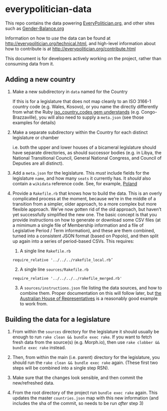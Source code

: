 # everypolitician-data

This repo contains the data powering [EveryPolitician.org](http://everypolitician.org/), and other sites such as [Gender-Balance.org](gender-balance.org)

Information on how to _use_ the data can be found at http://everypolitician.org/technical.html, and high-level information about how to contribute is at http://everypolitician.org/contribute.html

This document is for developers actively working _on_ the project, rather than consuming data from it.

## Adding a new country

1. Make a new subdirectory in `data` named for the Country

    If this is for a legislature that does not map cleanly to an ISO 3166-1 country code (e.g. Wales, Kosovo), or you name the directly differently from what the Ruby [iso_country_codes gem understands](https://github.com/alexrabarts/iso_country_codes/blob/master/lib/iso_country_codes/iso_3166_1.rb) (e.g. Congo-Brazzaville), you will also need to supply a `meta.json` (see those examples for details)

2. Make a separate subdirectory within the Country for each distinct legislature or chamber

    i.e. both the upper and lower houses of a bicameral legislature should have separate directories, as should successor bodies (e.g. in Libya, the National Transitional Council, General National Congress, and Council of Deputies are all distinct).

3. Add a `meta.json` for the legislature. This *must* include fields for the legislature `name`, and how many `seats` it currently has. It *should* also contain a `wikidata` reference code. See, for example, [Poland](https://github.com/everypolitician/everypolitician-data/blob/master/data/Poland/Sejm/meta.json)

4. Provide a `Rakefile.rb` that knows how to build the data. This is an overly complicated process at the moment, because we’re in the middle of a transition from a simpler, older approach, to a more complex but more flexible approach. We’ve now gotten rid of the old approach, but haven’t yet successfully simplified the new one. The basic concept is that you provide instructions on how to generate or download some CSV files (at a mimimum a single file of Membership information and a file of Legislative Period / Term information), and these are them combined, turned into a consistent JSON format (based on Popolo), and then split up again into a series of period-based CSVs. This requires:

    1. A single line `Rakefile.rb`

      ```require_relative '../../../rakefile_local.rb’```

    2. A single line `sources/Rakefile.rb`

      ```require_relative '../../../../rakefile_merged.rb'```

    3. A `sources/instructions.json` file listing the data sources, and how to combine them. Proper documentation on this will follow later, but [the Australian House of Representatives](https://github.com/everypolitician/everypolitician-data/blob/master/data/Australia/Representatives/sources/instructions.json) is a reasonably good example to work from. 

## Building the data for a legislature

1. From within the `sources` directory for the legislature it should usually be enough to run `rake clean && bundle exec rake`. If you want to fetch fresh data from the source(s) (e.g. Morph.io), then use `rake clobber && bundle exec rake` instead.

2. Then, from within the main (i.e. parent) directory for the legislature, you should run the `rake clean && bundle exec rake` again. (These first two steps will be combined into a single step RSN).

3. Make sure that the changes look sensible, and then commit the new/refreshed data.

4. From the root directory of the project run `bundle exec rake` again. This updates the master `countries.json` map with this new information (and includes the sha of the commit, so needs to be run *after* step 3)

